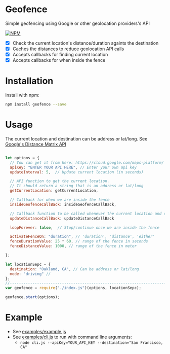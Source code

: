 # Geofence

Simple geofencing using Google or other geolocation providers's API

[![NPM](https://badge.fury.io/js/geofence.svg)](https://www.npmjs.com/package/geofence)

- [x] Check the current location's distance/duration againts the destination
- [x] Caches the distances to reduce geolocation API calls
- [x] Accepts callbacks for finding current location
- [x] Accepts callbacks for when inside the fence

# Installation

Install with npm:

```bash
npm install geofence --save
```

# Usage

The current location and destination can be address or lat/long. See [Google's Distance Matrix API](https://developers.google.com/maps/documentation/distance-matrix/intro)

```javascript

let options = {
  // You can get it from here: https://cloud.google.com/maps-platform/
  apiKey: "ENTER YOUR API HERE", // Enter your own api key
  updateInterval: 5,  // Update current location (in seconds)

  // API function to get the current location.
  // It should return a string that is an address or lat/long
  getCurrentLocation: getCurrentLocation,

  // Callback for when we are inside the fence
  insideGeofenceCallBack: insideGeofenceCallBack,

  // Callback function to be called whenever the current location and distance is updated
  updateDistanceCallBack: updateDistanceCallBack

  loopForever: false,  // Stop/continue once we are inside the fence

  activateFenceOn: "duration", // 'duration', 'distance', 'either'
  fenceDurationValue: 25 * 60, // range of the fence in seconds
  fenceDistanceValue: 1000, // range of the fence in meter

};

let locationSepc = {
  destination: "Oakland, CA", // Can be address or lat/long
  mode: "driving" //
};
//-----------------------------------------------------------------------------
var geofence = require("./index.js")(options, locationSepc);

geofence.start(options);
```

# Example

- See [examples/example.js](examples/example.js)
- See [examples/cli.js](examples/cli.js) to run with command line arguments:
  - `node cli.js --apiKey=YOUR_API_KEY --destination="San Francisco, CA"`
